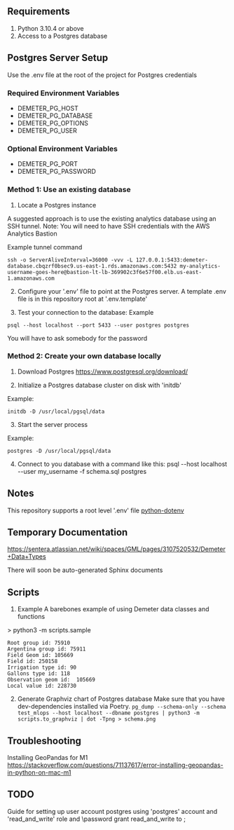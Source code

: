 ## Requirements
1. Python 3.10.4 or above
2. Access to a Postgres database

## Postgres Server Setup
Use the .env file at the root of the project for Postgres credentials

### Required Environment Variables
- DEMETER\_PG\_HOST
- DEMETER\_PG\_DATABASE
- DEMETER\_PG\_OPTIONS
- DEMETER\_PG\_USER

### Optional Environment Variables
- DEMETER\_PG\_PORT
- DEMETER\_PG\_PASSWORD


### Method 1: Use an existing database
1) Locate a Postgres instance

A suggested approach is to use the existing analytics database using an SSH tunnel.
Note: You will need to have SSH credentials with the AWS Analytics Bastion

Example tunnel command
```
ssh -o ServerAliveInterval=36000 -vvv -L 127.0.0.1:5433:demeter-database.cbqzrf0bsec9.us-east-1.rds.amazonaws.com:5432 my-analytics-username-goes-here@bastion-lt-lb-369902c3f6e57f00.elb.us-east-1.amazonaws.com
```

2) Configure your '.env' file to point at the Postgres server.
A template .env file is in this repository root at '.env.template'

3) Test your connection to the database:
Example
```
psql --host localhost --port 5433 --user postgres postgres
```
You will have to ask somebody for the password


### Method 2: Create your own database locally
1) Download Postgres
https://www.postgresql.org/download/


2) Initialize a Postgres database cluster on disk with 'initdb'

Example:
```
initdb -D /usr/local/pgsql/data
```


3) Start the server process

Example:
```
postgres -D /usr/local/pgsql/data
```

4) Connect to you database with a command like this:
psql --host localhost --user my\_username -f schema.sql postgres


## Notes
This repository supports a root level '.env' file
[python-dotenv](https://github.com/theskumar/python-dotenv)



## Temporary Documentation
https://sentera.atlassian.net/wiki/spaces/GML/pages/3107520532/Demeter+Data+Types

There will soon be auto-generated Sphinx documents


## Scripts

1) Example
   A barebones example of using Demeter data classes and functions

\> python3 -m scripts.sample

```
Root group id: 75910
Argentina group id: 75911
Field Geom id: 105669
Field id: 250158
Irrigation type id: 90
Gallons type id: 118
Observation geom id:  105669
Local value id: 228730
```

2) Generate Graphviz chart of Postgres database
Make sure that you have dev-dependencies installed via Poetry.
```pg_dump --schema-only --schema test_mlops --host localhost --dbname postgres | python3 -m scripts.to_graphviz | dot -Tpng > schema.png```


## Troubleshooting
Installing GeoPandas for M1
https://stackoverflow.com/questions/71137617/error-installing-geopandas-in-python-on-mac-m1


## TODO

Guide for setting up user account postgres using 'postgres' account and 'read\_and\_write' role and \password <user>
  grant read\_and\_write to <user>;

